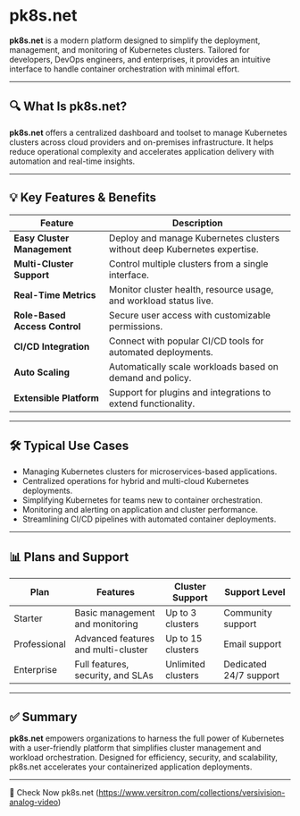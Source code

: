 # pk8s.net

**pk8s.net** is a modern platform designed to simplify the deployment, management, and monitoring of Kubernetes clusters. Tailored for developers, DevOps engineers, and enterprises, it provides an intuitive interface to handle container orchestration with minimal effort.

---

## 🔍 What Is pk8s.net?

**pk8s.net** offers a centralized dashboard and toolset to manage Kubernetes clusters across cloud providers and on-premises infrastructure. It helps reduce operational complexity and accelerates application delivery with automation and real-time insights.

---

## 💡 Key Features & Benefits

| Feature                   | Description                                                            |
|---------------------------|------------------------------------------------------------------------|
| **Easy Cluster Management** | Deploy and manage Kubernetes clusters without deep Kubernetes expertise. |
| **Multi-Cluster Support** | Control multiple clusters from a single interface.                     |
| **Real-Time Metrics**      | Monitor cluster health, resource usage, and workload status live.       |
| **Role-Based Access Control** | Secure user access with customizable permissions.                   |
| **CI/CD Integration**      | Connect with popular CI/CD tools for automated deployments.             |
| **Auto Scaling**           | Automatically scale workloads based on demand and policy.               |
| **Extensible Platform**    | Support for plugins and integrations to extend functionality.           |

---

## 🛠️ Typical Use Cases

- Managing Kubernetes clusters for microservices-based applications.  
- Centralized operations for hybrid and multi-cloud Kubernetes deployments.  
- Simplifying Kubernetes for teams new to container orchestration.  
- Monitoring and alerting on application and cluster performance.  
- Streamlining CI/CD pipelines with automated container deployments.

---

## 📊 Plans and Support
| Plan            | Features                             | Cluster Support        | Support Level          |
|-----------------|------------------------------------|-----------------------|-----------------------|
| Starter         | Basic management and monitoring     | Up to 3 clusters       | Community support      |
| Professional    | Advanced features and multi-cluster | Up to 15 clusters      | Email support          |
| Enterprise      | Full features, security, and SLAs   | Unlimited clusters     | Dedicated 24/7 support |

---

## ✅ Summary

**pk8s.net** empowers organizations to harness the full power of Kubernetes with a user-friendly platform that simplifies cluster management and workload orchestration. Designed for efficiency, security, and scalability, pk8s.net accelerates your containerized application deployments.

---

🔗 Check Now pk8s.net (https://www.versitron.com/collections/versivision-analog-video)
